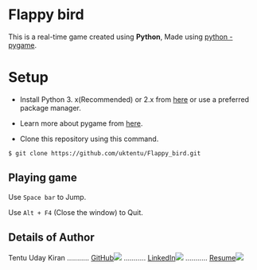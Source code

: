 # Flappy bird
This is a real-time game created using **Python**, Made using [python -pygame](www.pygame.org).



# Setup

 - Install Python 3. x(Recommended) or 2.x from [here](https://www.python.org/download/releases/) or use a preferred package manager.
 - Learn more about pygame from [here](http://www.pygame.org/download.shtml).
 
 - Clone this repository using this command.
```
$ git clone https://github.com/uktentu/Flappy_bird.git
```  

## Playing game
Use	```Space bar``` to Jump.

Use	 ```Alt + F4``` (Close the window) to Quit.


## Details of Author
Tentu Uday Kiran ........... [GitHub](https://github.com/uktentu)[<img src="https://img.icons8.com/ios/25/000000/github--v2.png"/>](https://github.com/uktentu) ........... [LinkedIn](https://www.linkedin.com/in/uday-kiran-tentu-9b3b90211)[<img src="https://img.icons8.com/fluency/25/000000/linkedin.png"/>](https://www.linkedin.com/in/uday-kiran-tentu-9b3b90211) ........... [Resume](https://drive.google.com/file/d/1S_djauw5Mlnv_PZAnYDkIiGBY6BV4J5g/view?usp=drivesdk)[<img src="https://img.icons8.com/office/25/000000/resume.png"/>](https://drive.google.com/file/d/1S_djauw5Mlnv_PZAnYDkIiGBY6BV4J5g/view?usp=drivesdk)

